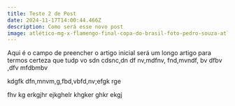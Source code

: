 ```yaml
---
title: Teste 2 de Post
date: 2024-11-17T14:00:44.466Z
description: Como será esse novo post
image: atlético-mg-x-flamengo-final-copa-do-brasil-foto-pedro-souza-atlético-mg.jpg
---
```

Aqui é o campo de preencher o artigo inicial será um longo artigo para termos certeza que tudp vo sdn cdsnc,dn df nv,mdfnv, fnd,mvndf, bv dfbv ,dfv mfdbmbv

kdgfk dfn,mnvm,g,fbd,vbfd,nv;efgk rge

 fhv kg erkgjhr ejkghelr khgker ghkr ekgj